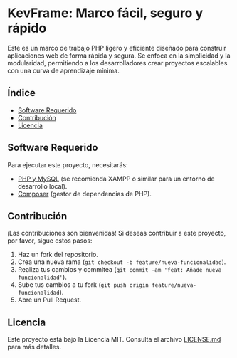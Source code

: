 # KevFrame: Marco fácil, seguro y rápido

Este es un marco de trabajo PHP ligero y eficiente diseñado para construir aplicaciones web de forma rápida y segura. Se enfoca en la simplicidad y la modularidad, permitiendo a los desarrolladores crear proyectos escalables con una curva de aprendizaje mínima.

## Índice

- [Software Requerido](#software-requerido)
- [Contribución](#contribución)
- [Licencia](#licencia)

## Software Requerido

Para ejecutar este proyecto, necesitarás:

-   [PHP y MySQL](https://www.apachefriends.org/es/index.html) (se recomienda XAMPP o similar para un entorno de desarrollo local).
-   [Composer](https://getcomposer.org/) (gestor de dependencias de PHP).

## Contribución

¡Las contribuciones son bienvenidas! Si deseas contribuir a este proyecto, por favor, sigue estos pasos:

1.  Haz un fork del repositorio.
2.  Crea una nueva rama (`git checkout -b feature/nueva-funcionalidad`).
3.  Realiza tus cambios y commitea (`git commit -am 'feat: Añade nueva funcionalidad'`).
4.  Sube tus cambios a tu fork (`git push origin feature/nueva-funcionalidad`).
5.  Abre un Pull Request.

## Licencia

Este proyecto está bajo la Licencia MIT. Consulta el archivo [LICENSE.md](LICENSE.md) para más detalles.